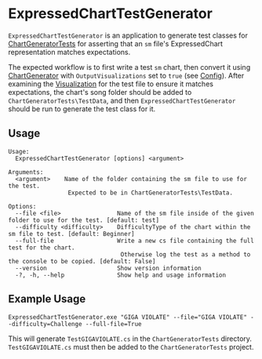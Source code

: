 # ExpressedChartTestGenerator
`ExpressedChartTestGenerator` is an application to generate test classes for [ChartGeneratorTests](../ChartGeneratorTests/README.md) for asserting that an `sm` file's ExpressedChart representation matches expectations.

The expected workflow is to first write a test `sm` chart, then convert it using [ChartGenerator](../ChartGenerator/README.md) with `OutputVisualizations` set to `true` (see [Config](../ChartGenerator/docs/Config.md)). After examining the [Visualization](../ChartGenerator/docs/Visualizations.md) for the test file to ensure it matches expectations, the chart's song folder should be added to `ChartGeneratorTests\TestData`, and then `ExpressedChartTestGenerator` should be run to generate the test class for it.

## Usage
```
Usage:
  ExpressedChartTestGenerator [options] <argument>

Arguments:
  <argument>    Name of the folder containing the sm file to use for the test.
                 Expected to be in ChartGeneratorTests\TestData.

Options:
  --file <file>                Name of the sm file inside of the given folder to use for the test. [default: test]
  --difficulty <difficulty>    DifficultyType of the chart within the sm file to test. [default: Beginner]
  --full-file                  Write a new cs file containing the full test for the chart.
                                Otherwise log the test as a method to the console to be copied. [default: False]
  --version                    Show version information
  -?, -h, --help               Show help and usage information
```
## Example Usage
```
ExpressedChartTestGenerator.exe "GIGA VIOLATE" --file="GIGA VIOLATE" --difficulty=Challenge --full-file=True
```
This will generate `TestGIGAVIOLATE.cs` in the `ChartGeneratorTests` directory. `TestGIGAVIOLATE.cs` must then be added to the `ChartGeneratorTests` project.